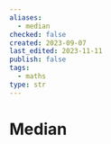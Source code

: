 ```yaml
---
aliases:
  - median
checked: false
created: 2023-09-07
last_edited: 2023-11-11
publish: false
tags:
  - maths
type: str
---
```

# Median

